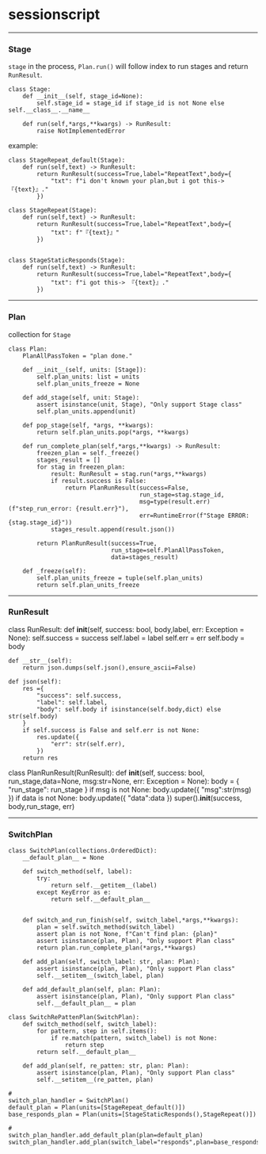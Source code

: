 # sessionscript

---
### Stage

`stage` in the process, `Plan.run()` will follow index to run stages and return `RunResult`.
```
class Stage:
    def __init__(self, stage_id=None):
        self.stage_id = stage_id if stage_id is not None else self.__class__.__name__

    def run(self,*args,**kwargs) -> RunResult:
        raise NotImplementedError
````

example:
```
class StageRepeat_default(Stage):
    def run(self,text) -> RunResult:
        return RunResult(success=True,label="RepeatText",body={
            "txt": f"i don't known your plan,but i got this-> 『{text}』."
        })

class StageRepeat(Stage):
    def run(self,text) -> RunResult:
        return RunResult(success=True,label="RepeatText",body={
            "txt": f"『{text}』"
        })


class StageStaticResponds(Stage):
    def run(self,text) -> RunResult:
        return RunResult(success=True,label="RepeatText",body={
            "txt": f"i got this-> 『{text}』."
        })
```
---
### Plan
collection for `Stage`
```
class Plan:
    PlanAllPassToken = "plan done."

    def __init__(self, units: [Stage]):
        self.plan_units: list = units
        self.plan_units_freeze = None

    def add_stage(self, unit: Stage):
        assert isinstance(unit, Stage), "Only support Stage class"
        self.plan_units.append(unit)

    def pop_stage(self, *args, **kwargs):
        return self.plan_units.pop(*args, **kwargs)

    def run_complete_plan(self,*args,**kwargs) -> RunResult:
        freezen_plan = self._freeze()
        stages_result = []
        for stag in freezen_plan:
            result: RunResult = stag.run(*args,**kwargs)
            if result.success is False:
                return PlanRunResult(success=False,
                                     run_stage=stag.stage_id,
                                     msg=type(result.err)(f"step_run_error: {result.err}"),
                                     err=RuntimeError(f"Stage ERROR:{stag.stage_id}"))
            stages_result.append(result.json())

        return PlanRunResult(success=True,
                             run_stage=self.PlanAllPassToken,
                             data=stages_result)

    def _freeze(self):
        self.plan_units_freeze = tuple(self.plan_units)
        return self.plan_units_freeze
```

---
### RunResult
class RunResult:
    def __init__(self, success: bool, body,label, err: Exception = None):
        self.success = success
        self.label = label
        self.err = err
        self.body = body

    def __str__(self):
        return json.dumps(self.json(),ensure_ascii=False)

    def json(self):
        res ={
            "success": self.success,
            "label": self.label,
            "body": self.body if isinstance(self.body,dict) else str(self.body)
        }
        if self.success is False and self.err is not None:
            res.update({
                "err": str(self.err),
            })
        return res


class PlanRunResult(RunResult):
    def __init__(self, success: bool, run_stage,data=None, msg:str=None, err: Exception = None):
        body = {
            "run_stage": run_stage
        }
        if msg is not None:
            body.update({
                "msg":str(msg)
            })
        if data is not None:
            body.update({
                "data":data
            })
        super().__init__(success, body,run_stage, err)


---
### SwitchPlan
```
class SwitchPlan(collections.OrderedDict):
    __default_plan__ = None

    def switch_method(self, label):
        try:
            return self.__getitem__(label)
        except KeyError as e:
            return self.__default_plan__


    def switch_and_run_finish(self, switch_label,*args,**kwargs):
        plan = self.switch_method(switch_label)
        assert plan is not None, f"Can't find plan: {plan}"
        assert isinstance(plan, Plan), "Only support Plan class"
        return plan.run_complete_plan(*args,**kwargs)

    def add_plan(self, switch_label: str, plan: Plan):
        assert isinstance(plan, Plan), "Only support Plan class"
        self.__setitem__(switch_label, plan)

    def add_default_plan(self, plan: Plan):
        assert isinstance(plan, Plan), "Only support Plan class"
        self.__default_plan__ = plan
```
```
class SwitchRePattenPlan(SwitchPlan):
    def switch_method(self, switch_label):
        for pattern, step in self.items():
            if re.match(pattern, switch_label) is not None:
                return step
        return self.__default_plan__

    def add_plan(self, re_patten: str, plan: Plan):
        assert isinstance(plan, Plan), "Only support Plan class"
        self.__setitem__(re_patten, plan)
```
```
#
switch_plan_handler = SwitchPlan()
default_plan = Plan(units=[StageRepeat_default()])
base_responds_plan = Plan(units=[StageStaticResponds(),StageRepeat()])

#
switch_plan_handler.add_default_plan(plan=default_plan)
switch_plan_handler.add_plan(switch_label="responds",plan=base_responds_plan)
```
